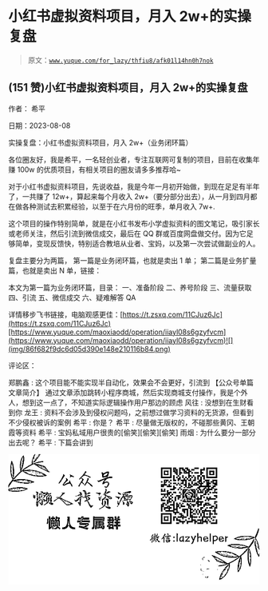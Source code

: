 # 小红书虚拟资料项目，月入 2w+的实操复盘

> 原文：[`www.yuque.com/for_lazy/thfiu8/afk01l14hn0h7nok`](https://www.yuque.com/for_lazy/thfiu8/afk01l14hn0h7nok)



## (151 赞)小红书虚拟资料项目，月入 2w+的实操复盘 

作者： 希平 

日期：2023-08-08 

实操复盘：小红书虚拟资料项目，月入 2w+（业务闭环篇） 

各位圈友好，我是希平，一名轻创业者，专注互联网可复制的项目，目前在收集年赚 100w 的优质项目，有相关项目的圈友请多多推荐哈~ 

对于小红书虚拟资料项目，先说收益，我是今年一月初开始做，到现在足足有半年了，一共赚了 12w+，算起来每个月收入 2w+（要分部分出去），从一月到四月都在做各种测试去积累经验，以至于在六月份的旺季，单月收入 7w+. 

这个项目的操作特别简单，就是在小红书发布小学虚拟资料的图文笔记，吸引家长或老师关注，然后引流到微信成交，最后在 QQ 群或百度网盘做交付。因为它足够简单，变现反馈快，特别适合教培从业者、宝妈，以及第一次尝试做副业的人。 

复盘主要分为两篇， 第一篇是业务闭环篇，也就是卖出 1 单； 第二篇是业务扩量篇，也就是卖出 N 单，链接： 

本文为第一篇为业务闭环篇，目录： 一、准备阶段 二、养号阶段 三、流量获取 四、引流 五、微信成交 六、疑难解答 QA 

详情移步飞书链接，电脑观感更佳：[https://t.zsxq.com/11CJuz6Jc](https://t.zsxq.com/11CJuz6Jc)[https://www.yuque.com/maoxiaodd/operation/iiayl08s6gzyfvcm](https://www.yuque.com/maoxiaodd/operation/iiayl08s6gzyfvcm)![](img/86f682f9dc6d05d390e148e210116b84.png) 

评论区： 

郑鹏鑫 : 这个项目能不能实现半自动化，效果会不会更好，引流到 【公众号单篇文章简介】 通过文章添加跳转小程序商城，然后实现商城支付操作，我是个外人，想到这一点了，不知道实际逻辑操作用户那边的顾虑 风往 : 没想到在生财看到你 龙王 : 资料不会涉及到侵权问题吗，之前想过做学习资料的无货源，但看到不少侵权被诉的案例 希平 : 你是？ 希平 : 尽量做无版权的，不碰那些黄冈、王朝霞等资料 希平 : 宝妈私域用户很贵的[偷笑][偷笑][偷笑] 雨烟 : 为什么要分一部分出去呢？ 希平 : 下篇会讲到 

![](img/894d30a529e7c37bcd3392323c99941c.png)  